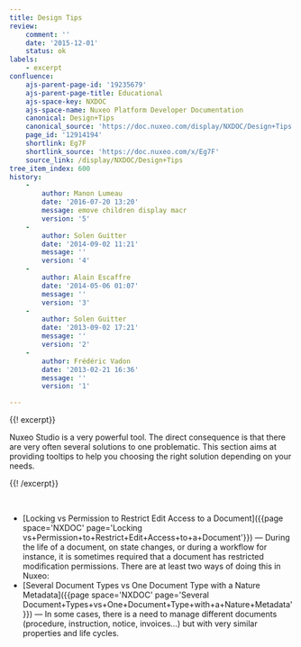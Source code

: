 ```yaml
---
title: Design Tips
review:
    comment: ''
    date: '2015-12-01'
    status: ok
labels:
    - excerpt
confluence:
    ajs-parent-page-id: '19235679'
    ajs-parent-page-title: Educational
    ajs-space-key: NXDOC
    ajs-space-name: Nuxeo Platform Developer Documentation
    canonical: Design+Tips
    canonical_source: 'https://doc.nuxeo.com/display/NXDOC/Design+Tips'
    page_id: '12914194'
    shortlink: Eg7F
    shortlink_source: 'https://doc.nuxeo.com/x/Eg7F'
    source_link: /display/NXDOC/Design+Tips
tree_item_index: 600
history:
    -
        author: Manon Lumeau
        date: '2016-07-20 13:20'
        message: emove children display macr
        version: '5'
    -
        author: Solen Guitter
        date: '2014-09-02 11:21'
        message: ''
        version: '4'
    -
        author: Alain Escaffre
        date: '2014-05-06 01:07'
        message: ''
        version: '3'
    -
        author: Solen Guitter
        date: '2013-09-02 17:21'
        message: ''
        version: '2'
    -
        author: Frédéric Vadon
        date: '2013-02-21 16:36'
        message: ''
        version: '1'

---
```

{{! excerpt}}

Nuxeo Studio is a very powerful tool. The direct consequence is that there are very often several solutions to one problematic. This section aims at providing tooltips to help you choosing the right solution depending on your needs.

{{! /excerpt}}

&nbsp;

*   [Locking vs Permission to Restrict Edit Access to a Document]({{page space='NXDOC' page='Locking vs+Permission+to+Restrict+Edit+Access+to+a+Document'}})&nbsp;&mdash;&nbsp;<span class="smalltext">During the life of a document, on state changes, or during a workflow for instance, it is sometimes required that a document has restricted modification permissions. There are at least two ways of doing this in Nuxeo:</span>
*   [Several Document Types vs One Document Type with a Nature Metadata]({{page space='NXDOC' page='Several Document+Types+vs+One+Document+Type+with+a+Nature+Metadata'}})&nbsp;&mdash;&nbsp;<span class="smalltext">In some cases, there is a need to manage different documents (procedure, instruction, notice, invoices...) but with very similar properties and life cycles.</span>
